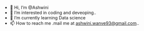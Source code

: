- 👋 Hi, I’m @Ashwini
- 👀 I’m interested in coding and deveoping..
- 🌱 I’m currently learning Data science
- 📫 How to reach me .mail me at ashwini.wanve93@gmail.com..

<!---
fellic/fellic is a ✨ special ✨ repository because its `README.md` (this file) appears on your GitHub profile.
You can click the Preview link to take a look at your changes.
- Hi I am Ashwini
I am interested in coding and deveoping
I am currenty Learning data Science.
